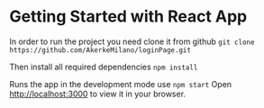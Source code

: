 # Getting Started with React App

In order to run the project you need clone it from github
`git clone https://github.com/AkerkeMilano/loginPage.git`

Then install all required dependencies `npm install`

Runs the app in the development mode use `npm start`
Open [http://localhost:3000](http://localhost:3000) to view it in your browser.


